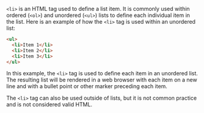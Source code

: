 `<li>` is an HTML tag used to define a list item. It is commonly used within ordered (`<ol>`) and unordered (`<ul>`) lists to define each individual item in the list. Here is an example of how the `<li>` tag is used within an unordered list:

```html
<ul>
  <li>Item 1</li>
  <li>Item 2</li>
  <li>Item 3</li>
</ul>
```

In this example, the `<li>` tag is used to define each item in an unordered list. The resulting list will be rendered in a web browser with each item on a new line and with a bullet point or other marker preceding each item.

The `<li>` tag can also be used outside of lists, but it is not common practice and is not considered valid HTML.